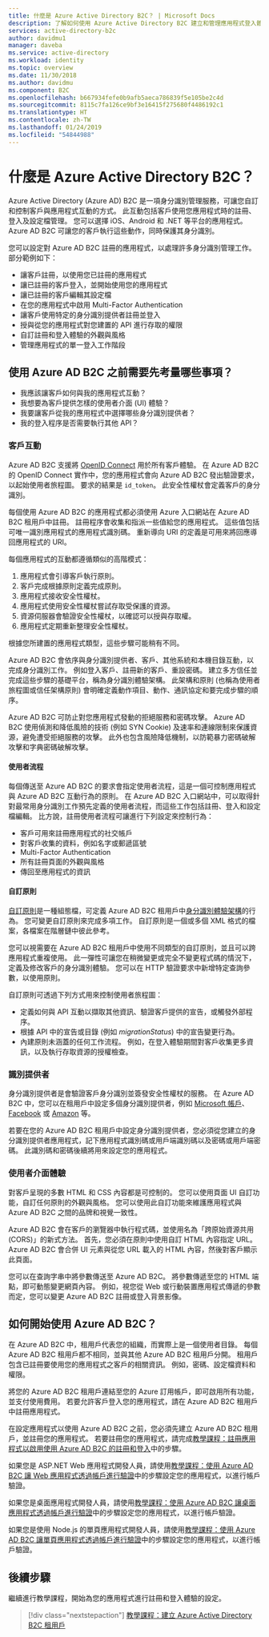 ```yaml
---
title: 什麼是 Azure Active Directory B2C？ | Microsoft Docs
description: 了解如何使用 Azure Active Directory B2C 建立和管理應用程式登入體驗。
services: active-directory-b2c
author: davidmu1
manager: daveba
ms.service: active-directory
ms.workload: identity
ms.topic: overview
ms.date: 11/30/2018
ms.author: davidmu
ms.component: B2C
ms.openlocfilehash: b667934fefe0b9afb5aeca786839f5e105be2c4d
ms.sourcegitcommit: 8115c7fa126ce9bf3e16415f275680f4486192c1
ms.translationtype: HT
ms.contentlocale: zh-TW
ms.lasthandoff: 01/24/2019
ms.locfileid: "54844988"
---
```

# <a name="what-is-azure-active-directory-b2c"></a>什麼是 Azure Active Directory B2C？

Azure Active Directory (Azure AD) B2C 是一項身分識別管理服務，可讓您自訂和控制客戶與應用程式互動的方式。 此互動包括客戶使用您應用程式時的註冊、登入及設定檔管理。 您可以選擇 iOS、Android 和 .NET 等平台的應用程式。 Azure AD B2C 可讓您的客戶執行這些動作，同時保護其身分識別。

您可以設定對 Azure AD B2C 註冊的應用程式，以處理許多身分識別管理工作。 部分範例如下：

- 讓客戶註冊，以使用您已註冊的應用程式
- 讓已註冊的客戶登入，並開始使用您的應用程式
- 讓已註冊的客戶編輯其設定檔
- 在您的應用程式中啟用 Multi-Factor Authentication
- 讓客戶使用特定的身分識別提供者註冊並登入
- 授與從您的應用程式對您建置的 API 進行存取的權限
- 自訂註冊和登入體驗的外觀與風格
- 管理應用程式的單一登入工作階段

## <a name="what-do-i-need-to-think-about-before-using-azure-ad-b2c"></a>使用 Azure AD B2C 之前需要先考量哪些事項？

- 我應該讓客戶如何與我的應用程式互動？
- 我想要為客戶提供怎樣的使用者介面 (UI) 體驗？
- 我要讓客戶從我的應用程式中選擇哪些身分識別提供者？
- 我的登入程序是否需要執行其他 API？

### <a name="customer-interaction"></a>客戶互動

Azure AD B2C 支援將 [OpenID Connect](https://openid.net/connect/) 用於所有客戶體驗。 在 Azure AD B2C 的 OpenID Connect 實作中，您的應用程式會向 Azure AD B2C 發出驗證要求，以起始使用者旅程圖。 要求的結果是 `id_token`。 此安全性權杖會定義客戶的身分識別。

每個使用 Azure AD B2C 的應用程式都必須使用 Azure 入口網站在 Azure AD B2C 租用戶中註冊。 註冊程序會收集和指派一些值給您的應用程式。 這些值包括可唯一識別應用程式的應用程式識別碼。 重新導向 URI 的定義是可用來將回應導回應用程式的 URI。

每個應用程式的互動都遵循類似的高階模式：

1. 應用程式會引導客戶執行原則。
2. 客戶完成根據原則定義完成原則。
3. 應用程式接收安全性權杖。
4. 應用程式使用安全性權杖嘗試存取受保護的資源。
5. 資源伺服器會驗證安全性權杖，以確認可以授與存取權。
6. 應用程式定期重新整理安全性權杖。

根據您所建置的應用程式類型，這些步驟可能稍有不同。

Azure AD B2C 會依序與身分識別提供者、客戶、其他系統和本機目錄互動，以完成身分識別工作。 例如登入客戶、註冊新的客戶、重設密碼。 建立多方信任並完成這些步驟的基礎平台，稱為身分識別體驗架構。 此架構和原則 (也稱為使用者旅程圖或信任架構原則) 會明確定義動作項目、動作、通訊協定和要完成步驟的順序。

Azure AD B2C 可防止對您應用程式發動的拒絕服務和密碼攻擊。 Azure AD B2C 使用偵測和降低風險的技術 (例如 SYN Cookie) 及速率和連線限制來保護資源，避免遭受拒絕服務的攻擊。 此外也包含風險降低機制，以防範暴力密碼破解攻擊和字典密碼破解攻擊。

#### <a name="user-flows"></a>使用者流程

每個傳送至 Azure AD B2C 的要求會指定使用者流程，這是一個可控制應用程式與 Azure AD B2C 互動行為的原則。 在 Azure AD B2C 入口網站中，可以取得針對最常用身分識別工作預先定義的使用者流程，而這些工作包括註冊、登入和設定檔編輯。  比方說，註冊使用者流程可讓進行下列設定來控制行為：

- 客戶可用來註冊應用程式的社交帳戶
- 對客戶收集的資料，例如名字或郵遞區號
- Multi-Factor Authentication
- 所有註冊頁面的外觀與風格
- 傳回至應用程式的資訊

#### <a name="custom-policies"></a>自訂原則 

[自訂原則](active-directory-b2c-overview-custom.md)是一種組態檔，可定義 Azure AD B2C 租用戶中[身分識別體驗架構](trustframeworkpolicy.md)的行為。 您可變更自訂原則來完成多項工作。 自訂原則是一個或多個 XML 格式的檔案，各檔案在階層鏈中彼此參考。 

您可以視需要在 Azure AD B2C 租用戶中使用不同類型的自訂原則，並且可以跨應用程式重複使用。 此一彈性可讓您在稍微變更或完全不變更程式碼的情況下，定義及修改客戶的身分識別體驗。 您可以在 HTTP 驗證要求中新增特定查詢參數，以使用原則。

自訂原則可透過下列方式用來控制使用者旅程圖：

- 定義如何與 API 互動以擷取其他資訊、驗證客戶提供的宣告，或觸發外部程序。
- 根據 API 中的宣告或目錄 (例如 *migrationStatus*) 中的宣告變更行為。
- 內建原則未涵蓋的任何工作流程。 例如，在登入體驗期間對客戶收集更多資訊，以及執行存取資源的授權檢查。

### <a name="identity-providers"></a>識別提供者

身分識別提供者是會驗證客戶身分識別並簽發安全性權杖的服務。 在 Azure AD B2C 中，您可以在租用戶中設定多個身分識別提供者，例如 [Microsoft 帳戶](active-directory-b2c-setup-msa-app.md)、[Facebook](active-directory-b2c-setup-fb-app.md) 或 [Amazon](active-directory-b2c-setup-amzn-app.md) 等。 

若要在您的 Azure AD B2C 租用戶中設定身分識別提供者，您必須從您建立的身分識別提供者應用程式，記下應用程式識別碼或用戶端識別碼以及密碼或用戶端密碼。 此識別碼和密碼後續將用來設定您的應用程式。

### <a name="user-interface-experience"></a>使用者介面體驗

對客戶呈現的多數 HTML 和 CSS 內容都是可控制的。 您可以使用頁面 UI 自訂功能，自訂任何原則的外觀與風格。 您可以使用此自訂功能來維護應用程式與 Azure AD B2C 之間的品牌和視覺一致性。

Azure AD B2C 會在客戶的瀏覽器中執行程式碼，並使用名為「跨原始資源共用 (CORS)」的新式方法。 首先，您必須在原則中使用自訂 HTML 內容指定 URL。 Azure AD B2C 會合併 UI 元素與從您 URL 載入的 HTML 內容，然後對客戶顯示此頁面。

您可以在查詢字串中將參數傳送至 Azure AD B2C。 將參數傳遞至您的 HTML 端點，即可動態變更網頁內容。 例如，視您從 Web 或行動裝置應用程式傳遞的參數而定，您可以變更 Azure AD B2C 註冊或登入背景影像。

## <a name="how-do-i-get-started-with-azure-ad-b2c"></a>如何開始使用 Azure AD B2C？

在 Azure AD B2C 中，租用戶代表您的組織，而實際上是一個使用者目錄。 每個 Azure AD B2C 租用戶都不相同，並與其他 Azure AD B2C 租用戶分開。 租用戶包含已註冊要使用您的應用程式之客戶的相關資訊。 例如，密碼、設定檔資料和權限。

將您的 Azure AD B2C 租用戶連結至您的 Azure 訂用帳戶，即可啟用所有功能，並支付使用費用。 若要允許客戶登入您的應用程式，請在 Azure AD B2C 租用戶中註冊應用程式。

在設定應用程式以使用 Azure AD B2C 之前，您必須先建立 Azure AD B2C 租用戶，並註冊您的應用程式。 若要註冊您的應用程式，請完成[教學課程：註冊應用程式以啟用使用 Azure AD B2C 的註冊和登入](tutorial-register-applications.md)中的步驟。
  
如果您是 ASP.NET Web 應用程式開發人員，請使用[教學課程：使用 Azure AD B2C 讓 Web 應用程式透過帳戶進行驗證](active-directory-b2c-tutorials-web-app.md)中的步驟設定您的應用程式，以進行帳戶驗證。

如果您是桌面應用程式開發人員，請使用[教學課程：使用 Azure AD B2C 讓桌面應用程式透過帳戶進行驗證](active-directory-b2c-tutorials-desktop-app.md)中的步驟設定您的應用程式，以進行帳戶驗證。

如果您是使用 Node.js 的單頁應用程式開發人員，請使用[教學課程：使用 Azure AD B2C 讓單頁應用程式透過帳戶進行驗證](active-directory-b2c-tutorials-spa.md)中的步驟設定您的應用程式，以進行帳戶驗證。

## <a name="next-steps"></a>後續步驟

繼續進行教學課程，開始為您的應用程式進行註冊和登入體驗的設定。

> [!div class="nextstepaction"]
> [教學課程：建立 Azure Active Directory B2C 租用戶](tutorial-create-tenant.md)
